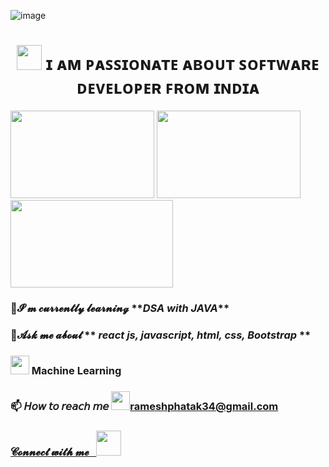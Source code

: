 ![image](https://flamingtext.com/net-fu/proxy_form.cgi?imageoutput=true&script=alien-glow-anim-logo&text=RemoDeveloper&doScale=true&scaleWidth=480&scaleHeight=120&fontname=blackchancery)

<h1 align="center">
<img src="https://cdn.iconscout.com/icon/premium/png-256-thumb/web-designing-2045809-1729908.png?w=256&f=avif" width="40px" /> 
ɪ ᴀᴍ ᴘᴀꜱꜱɪᴏɴᴀᴛᴇ ᴀʙᴏᴜᴛ ꜱᴏꜰᴛᴡᴀʀᴇ ᴅᴇᴠᴇʟᴏᴘᴇʀ ꜰʀᴏᴍ ɪɴᴅɪᴀ </h1>
<div>
<span align="right"> <img src="https://miro.medium.com/max/1360/1*zVnWJtyGOX_kUIDm6ccCfQ.gif" height="140px" width="230px" /> </span>
 <span align="right"> <img src="https://cdn.dribbble.com/users/3897976/screenshots/7555548/media/c21f8071c3bfba17abf5272ba69d4db5.gif" height="140px" width="230px" /> </span>
<span align="center"> <img src="https://www.wingstechsolutions.com/wp-content/uploads/2022/03/full-stack-development.gif" height="140px" width="260px"/> </span>

</div>
<h3 align="left">🌱𝓘’𝓶 𝓬𝓾𝓻𝓻𝓮𝓷𝓽𝓵𝔂 𝓵𝓮𝓪𝓻𝓷𝓲𝓷𝓰 **<i>DSA with JAVA</i>**</h3>
 <h3 align="left">💬𝓐𝓼𝓴 𝓶𝓮 𝓪𝓫𝓸𝓾𝓽 ** <i>react js, javascript, html, css, Bootstrap </i>**</h3>
 <h3 align="left"><img src="https://cdn.iconscout.com/icon/premium/png-256-thumb/machine-learning-14-902701.png" width="30px" /> Machine Learning</h3>
<h3 align="left"> 📫 𝘏𝘰𝘸 𝘵𝘰 𝘳𝘦𝘢𝘤𝘩 𝘮𝘦 <a href="https://mail.google.com/mail/u/0/#search/phatakrameshd.gmail.com?compose=new"><img src="https://download.logo.wine/logo/Gmail/Gmail-Logo.wine.png" width="30"/>rameshphatak34@gmail.com</h3>
 <h3 align="left"> 𝓒𝓸𝓷𝓷𝓮𝓬𝓽 𝔀𝓲𝓽𝓱 𝓶𝓮 &nbsp <a href""><img src="https://cdn-icons-png.flaticon.com/512/174/174857.png" width=40" /></a>
 
